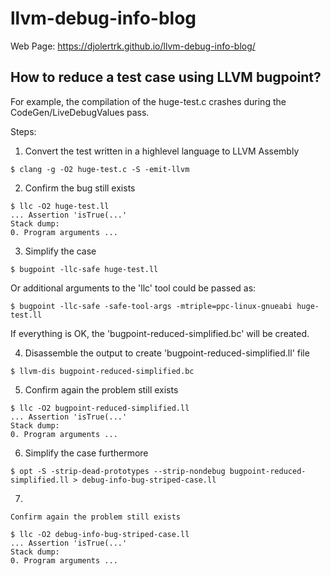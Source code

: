 # llvm-debug-info-blog

Web Page: https://djolertrk.github.io/llvm-debug-info-blog/

## How to reduce a test case using LLVM bugpoint?

For example, the compilation of the huge-test.c crashes during the CodeGen/LiveDebugValues pass.

Steps:
  1. Convert the test written in a highlevel language to LLVM Assembly
                 
    $ clang -g -O2 huge-test.c -S -emit-llvm
  2. Confirm the bug still exists

    $ llc -O2 huge-test.ll
    ... Assertion 'isTrue(...'
    Stack dump:
    0. Program arguments ...
    
  3. Simplify the case

    $ bugpoint -llc-safe huge-test.ll
  Or additional arguments to the 'llc' tool could be passed as:

    $ bugpoint -llc-safe -safe-tool-args -mtriple=ppc-linux-gnueabi huge-test.ll

  If everything is OK, the 'bugpoint-reduced-simplified.bc' will be created.

  4. Disassemble the output to create 'bugpoint-reduced-simplified.ll' file

    $ llvm-dis bugpoint-reduced-simplified.bc
  
  5. Confirm again the problem still exists

    $ llc -O2 bugpoint-reduced-simplified.ll
    ... Assertion 'isTrue(...'
    Stack dump:
    0. Program arguments ...
  
  6. Simplify the case furthermore

    $ opt -S -strip-dead-prototypes --strip-nondebug bugpoint-reduced-simplified.ll > debug-info-bug-striped-case.ll
  
  7. 
    Confirm again the problem still exists

    $ llc -O2 debug-info-bug-striped-case.ll
    ... Assertion 'isTrue(...'
    Stack dump:
    0. Program arguments ...

